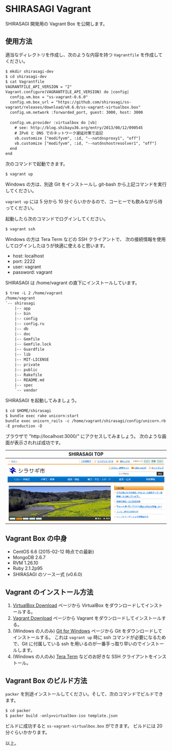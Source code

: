 SHIRASAGI Vagrant
===

SHIRASAGI 開発用の Vagrant Box を公開します。


## 使用方法

適当なディレクトリを作成し、次のような内容を持つ `Vagrantfile` を作成してください。

    $ mkdir shirasagi-dev
    $ cd shirasagi-dev
    $ cat Vagrantfile
    VAGRANTFILE_API_VERSION = "2"
    Vagrant.configure(VAGRANTFILE_API_VERSION) do |config|
      config.vm.box = "ss-vagrant-0.6.0"
      config.vm.box_url = "https://github.com/shirasagi/ss-vagrant/releases/download/v0.6.0/ss-vagrant-virtualbox.box"
      config.vm.network :forwarded_port, guest: 3000, host: 3000

      config.vm.provider :virtualbox do |vb|
        # see: http://blog.shibayu36.org/entry/2013/08/12/090545
        # IPv6 と DNS でのネットワーク遅延対策で追記
        vb.customize ["modifyvm", :id, "--natdnsproxy1", "off"]
        vb.customize ["modifyvm", :id, "--natdnshostresolver1", "off"]
      end
    end

次のコマンドで起動できます。

    $ vagrant up

Windows の方は、別途 Git をインストールし git-bash から上記コマンドを実行してください。

`vagrant up` には 5 分から 10 分ぐらいかかるので、コーヒーでも飲みながら待ってください。

起動したら次のコマンドでログインしてください。

    $ vagrant ssh

Windows の方は Tera Term などの SSH クライアントで、
次の接続情報を使用してログインしたほうが快適に使えると思います。

* host: localhost
* port: 2222
* user: vagrant
* password: vagrant

SHIRASAGI は /home/vagrant の直下にインストールしています。

    $ tree -L 2 /home/vagrant
    /home/vagrant
    `-- shirasagi
        |-- app
        |-- bin
        |-- config
        |-- config.ru
        |-- db
        |-- doc
        |-- Gemfile
        |-- Gemfile.lock
        |-- Guardfile
        |-- lib
        |-- MIT-LICENSE
        |-- private
        |-- public
        |-- Rakefile
        |-- README.md
        |-- spec
        `-- vendor

SHIRASAGI を起動してみましょう。

```
$ cd $HOME/shirasagi
$ bundle exec rake unicorn:start
bundle exec unicorn_rails -c /home/vagrant/shirasagi/config/unicorn.rb -E production -D
```

ブラウザで "http://localhost:3000/" にアクセスしてみましょう。
次のような画面が表示されれば成功です。

| SHIRASAGI TOP                        |
|--------------------------------------|
| ![SHIRASAGI TOP](images/top-min.png) |

## Vagrant Box の中身

* CentOS 6.6 (2015-02-12 時点での最新)
* MongoDB 2.6.7
* RVM 1.26.10
* Ruby 2.1.2p95
* SHIRASAGI のソース一式 (v0.6.0)


## Vagrant のインストール方法

1. [VirtualBox Download](https://www.virtualbox.org/wiki/Downloads) ページから VirtualBox をダウンロードしてインストールする。
2. [Vagrant Download](http://www.vagrantup.com/downloads.html) ページから Vagrant をダウンロードしてインストールする。
3. (Windows の人のみ) [Git for Windows](https://msysgit.github.io/) ページから Git をダウンロードしてインストールする。
   これは `vagrant up` 時に ssh コマンドが必要になるためで、Git に付属している ssh を用いるのが一番手っ取り早いのでインストールします。
4. (Windows の人のみ) [Tera Term](http://sourceforge.jp/projects/ttssh2/releases/) などのお好きな SSH クライアントをインストール。

## Vagrant Box のビルド方法

`packer` を別途インストールしてください。そして、次のコマンドでビルドできます。

    $ cd packer
    $ packer build -only=virtualbox-iso template.json

ビルドに成功すると `ss-vagrant-virtualbox.box` ができます。
ビルドには 20 分ぐらいかかります。

以上。
